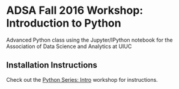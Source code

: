 # ADSA Fall 2016 Workshop: Introduction to Python
Advanced Python class using the Jupyter/IPython notebook for the Association of Data Science and Analytics at UIUC

## Installation Instructions
Check out the [Python Series: Intro](https://github.com/adsa-uiuc/intro-to-python/) workshop for instructions.

